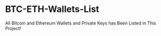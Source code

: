 # BTC-ETH-Wallets-List
All Bitcoin and Ethereum Wallets and Private Keys has Been Listed in This Project!
